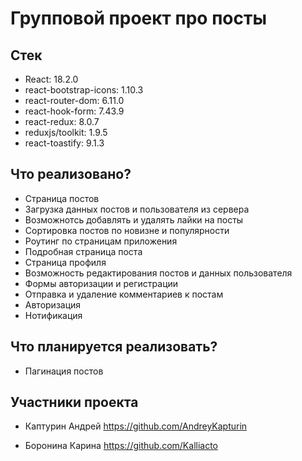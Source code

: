 # Групповой проект про посты

## Стек

- React:  18.2.0
- react-bootstrap-icons: 1.10.3
- react-router-dom: 6.11.0
- react-hook-form: 7.43.9
- react-redux: 8.0.7
- reduxjs/toolkit: 1.9.5
- react-toastify: 9.1.3

## Что реализовано?

- Страница постов
- Загрузка данных постов и пользователя из сервера
- Возможнотсь добавлять и удалять лайки на посты
- Сортировка постов по новизне и популярности
- Роутинг по страницам приложения
- Подробная страница поста
- Страница профиля
- Возможность редактирования постов и данных пользователя
- Формы авторизации и регистрации
- Отправка и удаление комментариев к постам
- Авторизация
- Нотификация

## Что планируется реализовать?

- Пагинация постов

## Участники проекта

- Каптурин Андрей
https://github.com/AndreyKapturin

- Боронина Карина
https://github.com/Kalliacto
